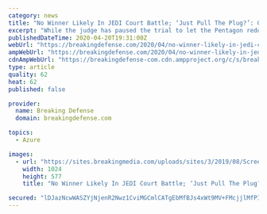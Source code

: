 ```yaml
---
category: news
title: "No Winner Likely In JEDI Court Battle; ‘Just Pull The Plug?’: Greenwalt"
excerpt: "While the judge has paused the trial to let the Pentagon redo part of the cloud computing competition, acquisition guru Bill Greenwalt warns any victory for either side will be “pyrrhic.”"
publishedDateTime: 2020-04-20T19:31:00Z
webUrl: "https://breakingdefense.com/2020/04/no-winner-likely-in-jedi-court-battle-just-pull-the-plug-greenwalt/"
ampWebUrl: "https://breakingdefense.com/2020/04/no-winner-likely-in-jedi-court-battle-just-pull-the-plug-greenwalt/amp/"
cdnAmpWebUrl: "https://breakingdefense-com.cdn.ampproject.org/c/s/breakingdefense.com/2020/04/no-winner-likely-in-jedi-court-battle-just-pull-the-plug-greenwalt/amp/"
type: article
quality: 62
heat: 62
published: false

provider:
  name: Breaking Defense
  domain: breakingdefense.com

topics:
  - Azure

images:
  - url: "https://sites.breakingmedia.com/uploads/sites/3/2019/08/Screen-Shot-2019-08-12-at-2.27.54-PM-1024x577.png"
    width: 1024
    height: 577
    title: "No Winner Likely In JEDI Court Battle; ‘Just Pull The Plug?’: Greenwalt"

secured: "lDJazNcwWASZYjNjenR2Nwz1CviMGCmlCATgEbMfBJs4xWt9MV+FMcjjlMfPIIWaGNsUYGkQPfHqSA/6Mp3buv0BdCKTRVByU2EFIiNIstOlzK2SIBRAkzPGaN7xGQzTslM1qEjsXo/vYd3olv8rxjPt6/sj5P5N3CFdJOa1rXUiQN1UZ773vkHPV9lTz/wBZqhOZqc3lJ44BARp1W8HQcDMADjy91zInv7hOCWNoyaxf0GStv50uT5JtP1C/w1Up/tJl50jqN0fabBjGaRxYfaooPHGGc8m8SBygGTgERsV8D4WI4CCM+wjgEvGCSBzwJ5qnNEScqY244k6yMwzuS6CydtYUHbLMRHLDb+gRiSbmPmuINwa5D48Ovwu6xVqKmtlvxDrj8vFWSBVrzvDSsUHTjNj79ye92dSGjI4YD+HLHf+am/8TaasB/iZyM8kn1xPjaJE/nvGc9Q3ZLWiZAFG/xyd3fiomsitbE/U+bQ=;NxrXhDLpGleOxT6jezNvUg=="
---
```



